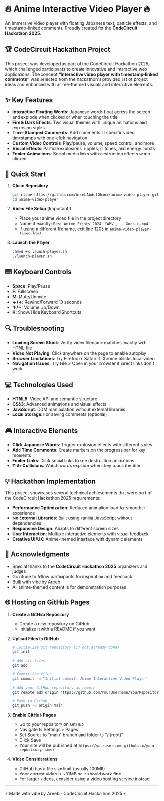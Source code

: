 # 🔥 Anime Interactive Video Player 🔥

An immersive video player with floating Japanese text, particle effects, and timestamp-linked comments. Proudly created for the **CodeCircuit Hackathon 2025**.

## 🏆 CodeCircuit Hackathon Project

This project was developed as part of the CodeCircuit Hackathon 2025, which challenged participants to create innovative and interactive web applications. The concept **"Interactive video player with timestamp-linked comments"** was selected from the hackathon's provided list of project ideas and enhanced with anime-themed visuals and interactive elements.

## ✨ Key Features

- **Interactive Floating Words**: Japanese words float across the screen and explode when clicked or when touching the title
- **Fire & Dark Effects**: Two visual themes with unique animations and explosion styles
- **Time-Stamped Comments**: Add comments at specific video timestamps with one-click navigation
- **Custom Video Controls**: Play/pause, volume, speed control, and more
- **Visual Effects**: Particle explosions, ripples, glitches, and energy bursts
- **Footer Animations**: Social media links with destruction effects when clicked

## 🚀 Quick Start

1. **Clone Repository**
   ```bash
   git clone https://github.com/AreebAbdulGhani/anime-video-player.git
   cd anime-video-player
   ```

2. **Video File Setup** (Important!)
   - Place your anime video file in the project directory
   - Name it exactly: `Best Anime Fights 2024 「AMV 」 - Gods 🔥.mp4` 
   - If using a different filename, edit line 1205 in `anime-video-player-fixed.html`

3. **Launch the Player**
   ```bash
   chmod +x launch-player.sh
   ./launch-player.sh
   ```

## ⌨️ Keyboard Controls

- **Space**: Play/Pause
- **F**: Fullscreen
- **M**: Mute/Unmute
- **←/→**: Rewind/Forward 10 seconds
- **↑/↓**: Volume Up/Down
- **K**: Show/Hide Keyboard Shortcuts

## 🔍 Troubleshooting

- **Loading Screen Stuck**: Verify video filename matches exactly with HTML file
- **Video Not Playing**: Click anywhere on the page to enable autoplay
- **Browser Limitations**: Try Firefox or Safari if Chrome blocks local video
- **Navigation Issues**: Try File > Open in your browser if direct links don't work

## 💻 Technologies Used

- **HTML5**: Video API and semantic structure
- **CSS3**: Advanced animations and visual effects
- **JavaScript**: DOM manipulation without external libraries
- **Local Storage**: For saving comments (optional)

## 🎮 Interactive Elements

- **Click Japanese Words**: Trigger explosion effects with different styles
- **Add Time Comments**: Create markers on the progress bar for key moments
- **Footer Links**: Click social links to see destruction animations
- **Title Collisions**: Watch words explode when they touch the title

## 💡 Hackathon Implementation

This project showcases several technical achievements that were part of the CodeCircuit Hackathon 2025 requirements:
- **Performance Optimization**: Reduced animation load for smoother experience
- **No External Libraries**: Built using vanilla JavaScript without dependencies
- **Responsive Design**: Adapts to different screen sizes
- **User Interaction**: Multiple interactive elements with visual feedback
- **Creative UI/UX**: Anime-themed interface with dynamic elements

## 🙏 Acknowledgments

- Special thanks to the **CodeCircuit Hackathon 2025** organizers and judges
- Gratitude to fellow participants for inspiration and feedback
- Built with vibe by Areeb
- All anime-themed content is for demonstration purposes

## 🌐 Hosting on GitHub Pages

1. **Create a GitHub Repository**
   - Create a new repository on GitHub
   - Initialize it with a README if you want

2. **Upload Files to GitHub**
   ```bash
   # Initialize git repository (if not already done)
   git init
   
   # Add all files
   git add .
   
   # Commit the files
   git commit -m "Initial commit: Anime Interactive Video Player"
   
   # Add your GitHub repository as remote
   git remote add origin https://github.com/YourUsername/YourRepositoryName.git
   
   # Push to GitHub
   git push -u origin main
   ```

3. **Enable GitHub Pages**
   - Go to your repository on GitHub
   - Navigate to Settings > Pages
   - Set Source to "main" branch and folder to "/ (root)"
   - Click Save
   - Your site will be published at `https://yourusername.github.io/your-repository-name/`

4. **Video Considerations**
   - GitHub has a file size limit (usually 100MB)
   - Your current video is ~31MB so it should work fine
   - For larger videos, consider using a video hosting service instead

---

⚡ Made with vibe by Areeb - CodeCircuit Hackathon 2025 ⚡
